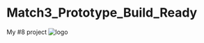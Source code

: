 # Match3_Prototype_Build_Ready
My #8 project
![logo](https://user-images.githubusercontent.com/100363602/193746802-051f9c80-70c1-47fb-9434-c8d749155d37.png)
